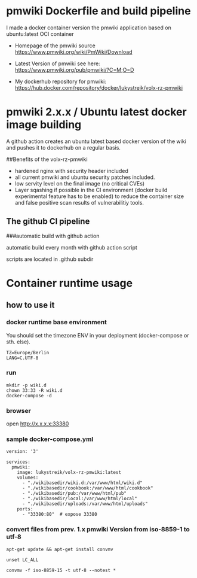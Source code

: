 # pmwiki Dockerfile and build pipeline 

I made a docker container version the pmwiki application based on ubuntu:latest OCI container

* Homepage of the pmwiki source https://www.pmwiki.org/wiki/PmWiki/Download
* Latest Version of pmwiki see here: https://www.pmwiki.org/pub/pmwiki/?C=M;O=D 

* My dockerhub repository for pmwiki: https://hub.docker.com/repository/docker/lukystreik/volx-rz-pmwiki


# pmwiki 2.x.x / Ubuntu latest docker image building
A github action creates an ubuntu latest based docker version of the wiki and pushes it to dockerhub on a regular basis.

##Benefits of the volx-rz-pmwiki
* hardened nginx with security header included
* all current pmwiki and ubuntu security patches included. 
* low servity level on the final image (no critical CVEs)
* Layer sqashing if possible in the CI environment (docker build experimental feature has to be enabled) to reduce the container size and false positive scan results of vulnerabilitiy tools. 

## The github CI pipeline 
###automatic build with github action

automatic build every month with github action script

scripts are located in .github subdir

# Container runtime usage
## how to use it
### docker runtime base environment
You should set the timezone ENV in your deployment (docker-compose or sth. else).

```
TZ=Europe/Berlin 
LANG=C.UTF-8 
```

### run
```
mkdir -p wiki.d
chown 33:33 -R wiki.d
docker-compose -d 
```

### browser
open http://x.x.x.x:33380


### sample docker-compose.yml

```
version: '3'

services:
  pmwiki:
    image: lukystreik/volx-rz-pmwiki:latest
    volumes:
      - "./wikibasedir/wiki.d:/var/www/html/wiki.d"
      - "./wikibasedir/cookbook:/var/www/html/cookbook"
      - "./wikibasedir/pub:/var/www/html/pub"
      - "./wikibasedir/local:/var/www/html/local"
      - "./wikibasedir/uploads:/var/www/html/uploads"
    ports:
      - "33380:80"  # expose 33380
```


### convert files from prev. 1.x pmwiki Version from iso-8859-1 to utf-8

```
apt-get update && apt-get install convmv

unset LC_ALL

convmv -f iso-8859-15 -t utf-8 --notest *
```

